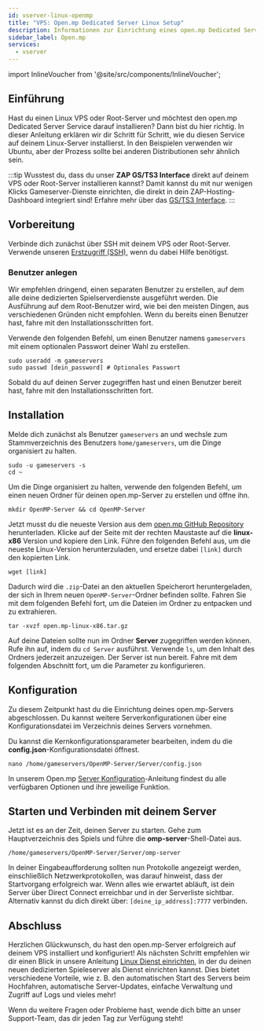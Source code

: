 ```yaml
---
id: vserver-linux-openmp
title: "VPS: Open.mp Dedicated Server Linux Setup"
description: Informationen zur Einrichtung eines open.mp Dedicated Servers auf einem Linux VPS von ZAP-Hosting – ZAP-Hosting.com-Dokumentation
sidebar_label: Open.mp
services:
  - vserver
---
```


import InlineVoucher from '@site/src/components/InlineVoucher';

## Einführung

Hast du einen Linux VPS oder Root-Server und möchtest den open.mp Dedicated Server Service darauf installieren? Dann bist du hier richtig. In dieser Anleitung erklären wir dir Schritt für Schritt, wie du diesen Service auf deinem Linux-Server installierst. In den Beispielen verwenden wir Ubuntu, aber der Prozess sollte bei anderen Distributionen sehr ähnlich sein.

:::tip
Wusstest du, dass du unser **ZAP GS/TS3 Interface** direkt auf deinem VPS oder Root-Server installieren kannst? Damit kannst du mit nur wenigen Klicks Gameserver-Dienste einrichten, die direkt in dein ZAP-Hosting-Dashboard integriert sind! Erfahre mehr über das [GS/TS3 Interface](vserver-linux-gs-interface.md).
:::

<InlineVoucher />

## Vorbereitung

Verbinde dich zunächst über SSH mit deinem VPS oder Root-Server. Verwende unseren [Erstzugriff (SSH)](vserver-linux-ssh.md), wenn du dabei Hilfe benötigst.

### Benutzer anlegen

Wir empfehlen dringend, einen separaten Benutzer zu erstellen, auf dem alle deine dedizierten Spielserverdienste ausgeführt werden. Die Ausführung auf dem Root-Benutzer wird, wie bei den meisten Dingen, aus verschiedenen Gründen nicht empfohlen. Wenn du bereits einen Benutzer hast, fahre mit den Installationsschritten fort.

Verwende den folgenden Befehl, um einen Benutzer namens `gameservers` mit einem optionalen Passwort deiner Wahl zu erstellen.

```
sudo useradd -m gameservers
sudo passwd [dein_password] # Optionales Passwort
```

Sobald du auf deinen Server zugegriffen hast und einen Benutzer bereit hast, fahre mit den Installationsschritten fort.

## Installation

Melde dich zunächst als Benutzer `gameservers` an und wechsle zum Stammverzeichnis des Benutzers `home/gameservers`, um die Dinge organisiert zu halten.
```
sudo -u gameservers -s
cd ~
```

Um die Dinge organisiert zu halten, verwende den folgenden Befehl, um einen neuen Ordner für deinen open.mp-Server zu erstellen und öffne ihn.
```
mkdir OpenMP-Server && cd OpenMP-Server
```

Jetzt musst du die neueste Version aus dem [open.mp GitHub Repository](https://github.com/openmultiplayer/open.mp/releases) herunterladen. Klicke auf der Seite mit der rechten Maustaste auf die **linux-x86** Version und kopiere den Link. Führe den folgenden Befehl aus, um die neueste Linux-Version herunterzuladen, und ersetze dabei `[link]` durch den kopierten Link.
```
wget [link]
```

Dadurch wird die `.zip`-Datei an den aktuellen Speicherort heruntergeladen, der sich in Ihrem neuen `OpenMP-Server`-Ordner befinden sollte. Fahren Sie mit dem folgenden Befehl fort, um die Dateien im Ordner zu entpacken und zu extrahieren.
```
tar -xvzf open.mp-linux-x86.tar.gz
```

Auf deine Dateien sollte nun im Ordner **Server** zugegriffen werden können. Rufe ihn auf, indem du `cd Server` ausführst. Verwende `ls`, um den Inhalt des Ordners jederzeit anzuzeigen. Der Server ist nun bereit. Fahre mit dem folgenden Abschnitt fort, um die Parameter zu konfigurieren.

## Konfiguration

Zu diesem Zeitpunkt hast du die Einrichtung deines open.mp-Servers abgeschlossen. Du kannst weitere Serverkonfigurationen über eine Konfigurationsdatei im Verzeichnis deines Servers vornehmen.

Du kannst die Kernkonfigurationsparameter bearbeiten, indem du die **config.json**-Konfigurationsdatei öffnest.
```
nano /home/gameservers/OpenMP-Server/Server/config.json
```

In unserem Open.mp [Server Konfiguration](openmp-configuration.md)-Anleitung findest du alle verfügbaren Optionen und ihre jeweilige Funktion.

## Starten und Verbinden mit deinem Server

Jetzt ist es an der Zeit, deinen Server zu starten. Gehe zum Hauptverzeichnis des Spiels und führe die **omp-server**-Shell-Datei aus.
```
/home/gameservers/OpenMP-Server/Server/omp-server
```

In deiner Eingabeaufforderung sollten nun Protokolle angezeigt werden, einschließlich Netzwerkprotokollen, was darauf hinweist, dass der Startvorgang erfolgreich war. Wenn alles wie erwartet abläuft, ist dein Server über Direct Connect erreichbar und in der Serverliste sichtbar. Alternativ kannst du dich direkt über: `[deine_ip_address]:7777` verbinden.

## Abschluss

Herzlichen Glückwunsch, du hast den open.mp-Server erfolgreich auf deinem VPS installiert und konfiguriert! Als nächsten Schritt empfehlen wir dir einen Blick in unsere Anleitung [Linux Dienst einrichten](vserver-linux-create-gameservice.md), in der du deinen neuen dedizierten Spieleserver als Dienst einrichten kannst. Dies bietet verschiedene Vorteile, wie z. B. den automatischen Start des Servers beim Hochfahren, automatische Server-Updates, einfache Verwaltung und Zugriff auf Logs und vieles mehr!

Wenn du weitere Fragen oder Probleme hast, wende dich bitte an unser Support-Team, das dir jeden Tag zur Verfügung steht!